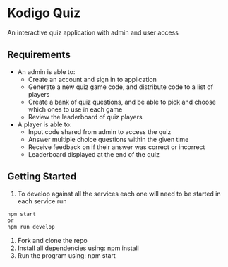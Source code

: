 # Kodigo Quiz
An interactive quiz application with admin and user access 

## Requirements

- An admin is able to:
    - Create an account and sign in to application
    - Generate a new quiz game code, and distribute code to a list of players
    - Create a bank of quiz questions, and be able to pick and choose which ones to use in each game
    - Review the leaderboard of quiz players 
- A player is able to:
    - Input code shared from admin to access the quiz
    - Answer multiple choice questions within the given time
    - Receive feedback on if their answer was correct or incorrect
    - Leaderboard displayed at the end of the quiz
        
## Getting Started

1. To develop against all the services each one will need to be started in each service run

```bash
npm start
or
npm run develop
```

1. Fork and clone the repo
2. Install all dependencies using: npm install
5. Run the program using: npm start
